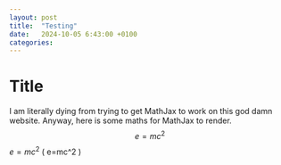```yaml
---
layout: post
title:  "Testing"
date:   2024-10-05 6:43:00 +0100
categories:
---
```


# Title

I am literally dying from trying to get MathJax to work on this god damn website. Anyway, here is some maths for MathJax to render. $$e=mc^2$$
$e=mc^2$
\( e=mc^2 \)
